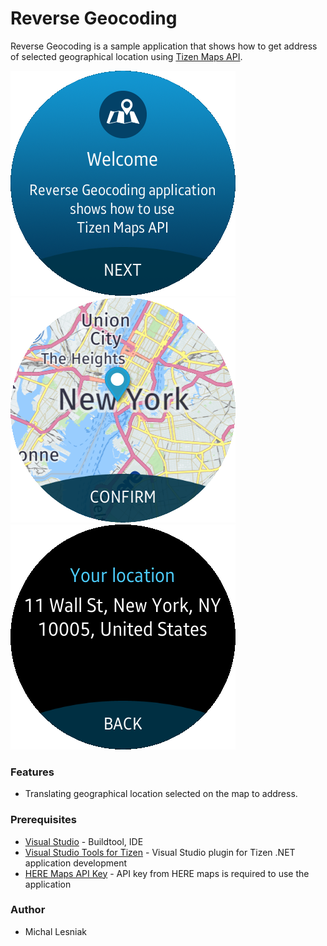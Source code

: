 # Reverse Geocoding
Reverse Geocoding is a sample application that shows how to get address of selected geographical location using [Tizen Maps API](https://samsung.github.io/TizenFX/stable/api/Tizen.Maps.html).

![WelcomePage](./Screenshots/reverse_geocoding_welcome_page.png)
![MainPage](./Screenshots/reverse_geocoding_main_page.png)
![ResultsPage](./Screenshots/reverse_geocoding_results_page.png)

### Features
* Translating geographical location selected on the map to address.

### Prerequisites
* [Visual Studio](https://www.visualstudio.com/) - Buildtool, IDE
* [Visual Studio Tools for Tizen](https://docs.tizen.org/application/vstools/install) - Visual Studio plugin for Tizen .NET application development
* [HERE Maps API Key](https://developer.here.com/plans) - API key from HERE maps is required to use the application

### Author
* Michal Lesniak
